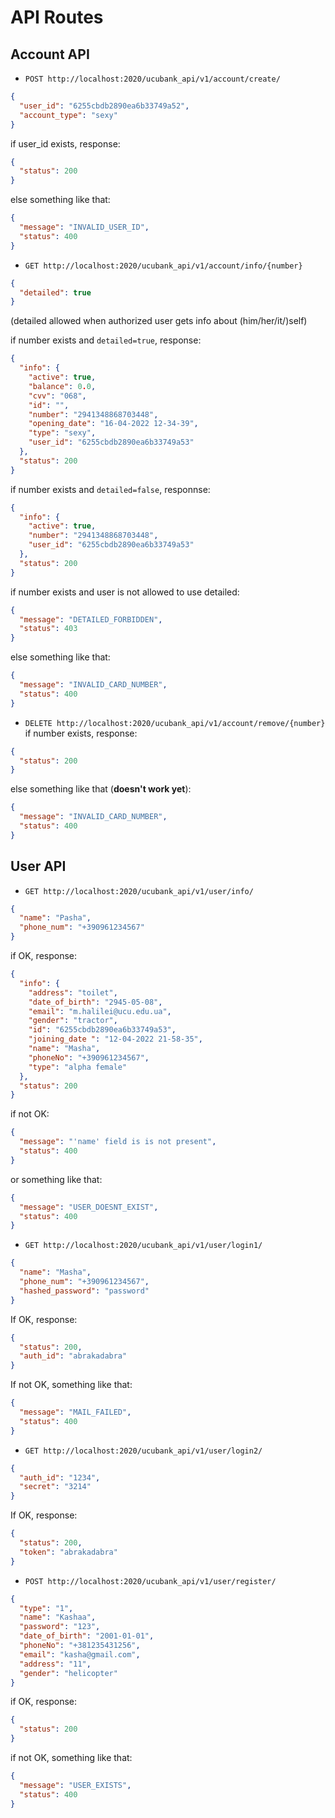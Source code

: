 # API Routes

## Account API

- `POST http://localhost:2020/ucubank_api/v1/account/create/`

```json
{
  "user_id": "6255cbdb2890ea6b33749a52",
  "account_type": "sexy"
}
```

if user_id exists, response:

```json
{
  "status": 200
}
```

else something like that:

```json
{
  "message": "INVALID_USER_ID",
  "status": 400
}
```

- `GET http://localhost:2020/ucubank_api/v1/account/info/{number}`

```json
{
  "detailed": true
}
```

(detailed allowed when authorized user gets info about (him/her/it/)self)

if number exists and `detailed=true`, response:

```json
{
  "info": {
    "active": true,
    "balance": 0.0,
    "cvv": "068",
    "id": "",
    "number": "2941348868703448",
    "opening_date": "16-04-2022 12-34-39",
    "type": "sexy",
    "user_id": "6255cbdb2890ea6b33749a53"
  },
  "status": 200
}
```

if number exists and `detailed=false`, responnse:

```json
{
  "info": {
    "active": true,
    "number": "2941348868703448",
    "user_id": "6255cbdb2890ea6b33749a53"
  },
  "status": 200
}
```

if number exists and user is not allowed to use detailed:

```json
{
  "message": "DETAILED_FORBIDDEN",
  "status": 403
}
```

else something like that:

```json
{
  "message": "INVALID_CARD_NUMBER",
  "status": 400
}
```

- `DELETE http://localhost:2020/ucubank_api/v1/account/remove/{number}`
  if number exists, response:

```json
{
  "status": 200
}
```

else something like that (**doesn't work yet**):

```json
{
  "message": "INVALID_CARD_NUMBER",
  "status": 400
}
```

## User API

- `GET http://localhost:2020/ucubank_api/v1/user/info/`

```json
{
  "name": "Pasha",
  "phone_num": "+390961234567"
}
```

if OK, response:

```json
{
  "info": {
    "address": "toilet",
    "date_of_birth": "2945-05-08",
    "email": "m.halilei@ucu.edu.ua",
    "gender": "tractor",
    "id": "6255cbdb2890ea6b33749a53",
    "joining_date ": "12-04-2022 21-58-35",
    "name": "Masha",
    "phoneNo": "+390961234567",
    "type": "alpha female"
  },
  "status": 200
}
```

if not OK:

```json
{
  "message": "'name' field is is not present",
  "status": 400
}
```

or something like that:

```json
{
  "message": "USER_DOESNT_EXIST",
  "status": 400
}
```

- `GET http://localhost:2020/ucubank_api/v1/user/login1/`

```json
{
  "name": "Masha",
  "phone_num": "+390961234567",
  "hashed_password": "password"
}
```

If OK, response:

```json
{
  "status": 200,
  "auth_id": "abrakadabra"
}
```

If not OK, something like that:

```json
{
  "message": "MAIL_FAILED",
  "status": 400
}
```

- `GET http://localhost:2020/ucubank_api/v1/user/login2/`

```json
{
  "auth_id": "1234",
  "secret": "3214"
}
```

If OK, response:

```json
{
  "status": 200,
  "token": "abrakadabra"
}
```

- `POST http://localhost:2020/ucubank_api/v1/user/register/`

```json
{
  "type": "1",
  "name": "Kashaa",
  "password": "123",
  "date_of_birth": "2001-01-01",
  "phoneNo": "+381235431256",
  "email": "kasha@gmail.com",
  "address": "11",
  "gender": "helicopter"
}
```

if OK, response:

```json
{
  "status": 200
}
```

if not OK, something like that:

```json
{
  "message": "USER_EXISTS",
  "status": 400
}
```
